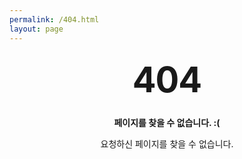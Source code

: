 ```yaml
---
permalink: /404.html
layout: page
---
```


<style type="text/css" media="screen">
  .container {
    margin: 10px auto;
    max-width: 600px;
    text-align: center;
  }
  h1 {
    margin: 30px 0;
    font-size: 4em;
    line-height: 1;
    letter-spacing: -1px;
  }
</style>

<div class="container">
  <h1>404</h1>

  <p><strong>페이지를 찾을 수 없습니다. :(</strong></p>
  <p>요청하신 페이지를 찾을 수 없습니다.</p>

</div>
